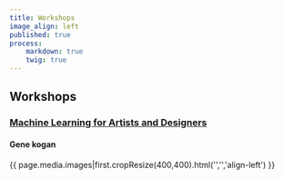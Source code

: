 ```yaml
---
title: Workshops
image_align: left
published: true
process:
    markdown: true
    twig: true
---
```


## Workshops
### [Machine Learning for Artists and Designers](http://sensorium.is/workshops/machine-learning)
#### Gene kogan

{{ page.media.images|first.cropResize(400,400).html('','','align-left') }}